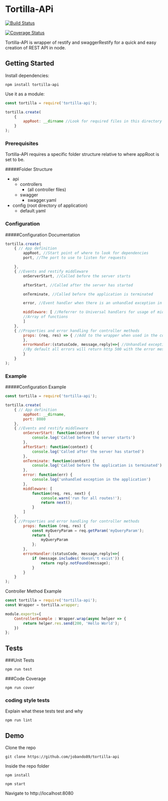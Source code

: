 # Tortilla-APi

[![Build Status](https://travis-ci.org/jobando89/tortilla-api.svg?branch=master)](https://travis-ci.org/jobando89/tortilla-api)

[![Coverage Status](https://coveralls.io/repos/github/jobando89/tortilla-api/badge.svg?branch=master)](https://coveralls.io/github/jobando89/tortilla-api?branch=master)

Tortilla-API is wrapper of restify and swaggerRestify for a quick and easy creation of REST API in node.

## Getting Started

Install dependencies:
```
npm install tortilla-api
```
Use it as a module:

```javascript
const tortilla = require('tortilla-api');

tortilla.create(
    {
        appRoot: __dirname //Look for required files in this directory
    }
);
```

### Prerequisites

Tortilla-API requires a specific folder structure relative to where appRoot is set to be.

#####Folder Structure

+ api
	+ controllers
		+ (all controller files)
	+ swagger
		+ swagger.yaml
+ config (root directory of application)
	+ default.yaml

### Configuration

#####Configuration Documentation
```javascript
tortilla.create(
	{ // App definition
        appRoot, //Start point of where to look for dependencies
		port, //The port to use to listen for requests

    },
    { //Events and restify middleware
        onServerStart, //Called before the server starts

		afterStart, //Called after the server has started

        onTerminate, //Called before the application is terminated

		error, //Event handler when there is an unhandled exception in the application

        middleware: [ //Referrer to Universal handlers for usage of middleware (http://restify.com/docs/home/)
		//Array of functions
		]
    },
    { //Properties and error handling for controller methods
        props: (req, res) => { //Add to the wrapper when used in the controller methods
        },
        errorHandler:(statusCode, message,reply)=>{ //Unhandled exceptions from the controller methods can be taken care of here.
		//By default all errors will return http 500 with the error message of the exception
        }
    }
);
```
### Example
#####Configuration Example

```javascript
const tortilla = require('tortilla-api');

tortilla.create(
	{ // App definition
        appRoot: __dirname,
		port: 8080
    },
    { //Events and restify middleware
        onServerStart: function(context) {
			console.log('Called before the server starts')
		},
		afterStart: function(context) {
			console.log('Called after the server has started')
		},
        onTerminate: function(context) {
			console.log('Called before the application is terminated')
		},
		error: function(err) {
			console.log('unhandled exception in the application')
		},
        middleware: [
			function(req, res, next) {
    			console.warn('run for all routes!');
    			return next();
			}
		]
    },
    { //Properties and error handling for controller methods
        props: function (req, res) {
			const myQueryParam = req.getParam('myQueryParam');
			return {
				myQueryParam
			};
        },
        errorHandler:(statusCode, message,reply)=>{
			if (message.includes('doesn\'t exist')) {
                return reply.notFound(message);
            }
        }
    }
);
```

Controller Method Example

```javascript
const tortilla = require('tortilla-api');
const Wrapper = tortilla.wrapper;

module.exports={
    ControllerExample : Wrapper.wrap(async helper => {
        return helper.res.send(200, 'Hello World');
    })
};
```


## Tests
###Unit Tests

```
npm run test
```
###Code Coverage

```
npm run cover
```

### coding style tests

Explain what these tests test and why

```
npm run lint
```

## Demo

Clone the repo

```
git clone https://github.com/jobando89/tortilla-api
```

Inside the repo folder

```
npm install

npm start
```

Navigate to http://localhost:8080